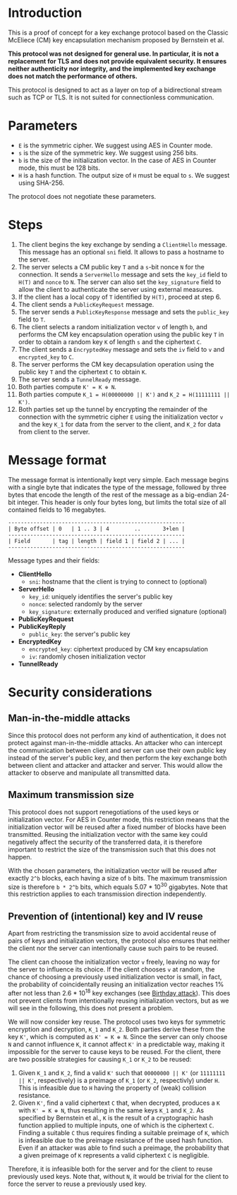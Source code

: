 # Introduction

This is a proof of concept for a key exchange protocol based on the Classic
McEliece (CM) key encapsulation mechanism proposed by Bernstein et al.

**This protocol was not designed for general use. In particular, it is not a
replacement for TLS and does not provide equivalent security. It ensures neither
authenticity nor integrity, and the implemented key exchange does not match the
performance of others.**

This protocol is designed to act as a layer on top of a bidirectional stream
such as TCP or TLS. It is not suited for connectionless communication.

# Parameters

- `E` is the symmetric cipher. We suggest using AES in Counter mode.
- `s` is the size of the symmetric key. We suggest using 256 bits.
- `b` is the size of the initialization vector. In the case of AES in Counter
  mode, this must be 128 bits.
- `H` is a hash function. The output size of `H` must be equal to `s`. We
  suggest using SHA-256.

The protocol does not negotiate these parameters.

# Steps

 1. The client begins the key exchange by sending a `ClientHello` message. This
    message has an optional `sni` field. It allows to pass a hostname to the
    server.
 2. The server selects a CM public key `T` and a `s`-bit nonce `N` for the
    connection. It sends a `ServerHello` message and sets the `key_id` field to
    `H(T)` and `nonce` to `N`. The server can also set the `key_signature` field
    to allow the client to authenticate the server using external measures.
 3. If the client has a local copy of `T` identified by `H(T)`, proceed at step 6.
 4. The client sends a `PublicKeyRequest` message.
 5. The server sends a `PublicKeyResponse` message and sets the `public_key`
    field to `T`.
 6. The client selects a random initialization vector `v` of length `b`, and
    performs the CM key encapsulation operation using the public key `T` in order
    to obtain a random key `K` of length `s` and the ciphertext `C`.
 7. The client sends a `EncryptedKey` message and sets the `iv` field to `v` and
    `encrypted_key` to `C`.
 8. The server performs the CM key decapsulation operation using the public key
    `T` and the ciphertext `C` to obtain `K`.
 9. The server sends a `TunnelReady` message.
10. Both parties compute `K' = K ⊕ N`.
11. Both parties compute `K_1 = H(00000000 || K')` and
    `K_2 = H(11111111 || K')`.
12. Both parties set up the tunnel by encrypting the remainder of the connection
    with the symmetric cipher `E` using the initialization vector `v` and the
    key `K_1` for data from the server to the client, and `K_2` for data from
    client to the server.

# Message format

The message format is intentionally kept very simple. Each message begins with a
single byte that indicates the type of the message, followed by three bytes
that encode the length of the rest of the message as a big-endian 24-bit
integer. This header is only four bytes long, but limits the total size of all
contained fields to 16 megabytes.

```
--------------------------------------------------------
| Byte offset | 0   | 1 .. 3 | 4        ..       3+len |
--------------------------------------------------------
| Field       | tag | length | field 1 | field 2 | ... |
--------------------------------------------------------
```

Message types and their fields:

- **ClientHello**
  - `sni`: hostname that the client is trying to connect to (optional)
- **ServerHello**
  - `key_id`: uniquely identifies the server's public key
  - `nonce`: selected randomly by the server
  - `key_signature`: externally produced and verified signature (optional)
- **PublicKeyRequest**
- **PublicKeyReply**
  - `public_key`: the server's public key
- **EncryptedKey**
  - `encrypted_key`: ciphertext produced by CM key encapsulation
  - `iv`: randomly chosen initialization vector
- **TunnelReady**

# Security considerations

## Man-in-the-middle attacks

Since this protocol does not perform any kind of authentication, it does not
protect against man-in-the-middle attacks. An attacker who can intercept the
communication between client and server can use their own public key instead of
the server's public key, and then perform the key exchange both between client
and attacker and attacker and server. This would allow the attacker to observe
and manipulate all transmitted data.

## Maximum transmission size

This protocol does not support renegotiations of the used keys or initialization
vector. For AES in Counter mode, this restriction means that the initialization
vector will be reused after a fixed number of blocks have been transmitted.
Reusing the initialization vector with the same key could negatively affect the
security of the transferred data, it is therefore important to restrict the size
of the transmission such that this does not happen.

With the chosen parameters, the initialization vector will be reused after
exactly `2^b` blocks, each having a size of `b` bits. The maximum transmission
size is therefore `b * 2^b` bits, which equals 5.07 * 10<sup>30</sup> gigabytes.
Note that this restriction applies to each transmission direction independently.

## Prevention of (intentional) key and IV reuse

Apart from restricting the transmission size to avoid accidental reuse of
pairs of keys and initialization vectors, the protocol also ensures that neither
the client nor the server can intentionally cause such pairs to be reused.

The client can choose the initialization vector `v` freely, leaving no way for
the server to influence its choice. If the client chooses `v` at random, the
chance of choosing a previously used initialization vector is small, in fact,
the probability of coincidentally reusing an initialization vector reaches
1% after not less than 2.6 * 10<sup>18</sup> key exchanges (see
[Birthday attack](https://en.wikipedia.org/wiki/Birthday_attack#Mathematics)).
This does not prevent clients from intentionally reusing initialization vectors,
but as we will see in the following, this does not present a problem.

We will now consider key reuse. The protocol uses two keys for symmetric
encryption and decryption, `K_1` and `K_2`. Both parties derive these from the
key `K'`, which is computed as `K' = K ⊕ N`. Since the server can only choose
`N` and cannot influence `K`, it cannot affect `K'` in a predictable way,
making it impossible for the server to cause keys to be reused. For the client,
there are two possible strategies for causing `K_1` or `K_2` to be reused:

1. Given `K_1` and `K_2`, find a valid `K'` such that `00000000 || K'` (or
   `11111111 || K'`, respectively) is a preimage of `K_1` (or `K_2`,
   respectivly) under `H`. This is infeasible due to `H` having the property
   of (weak) collision resistance.
2. Given `K'`, find a valid ciphertext `C` that, when decrypted, produces a `K`
   with `K' = K ⊕ N`, thus resulting in the same keys `K_1` and `K_2`.
   As specified by Bernstein et al., `K` is the result of a cryptographic hash
   function applied to multiple inputs, one of which is the ciphertext `C`.
   Finding a suitable `C` thus requires finding a suitable preimage of `K`,
   which is infeasible due to the preimage resistance of the used hash function.
   Even if an attacker was able to find such a preimage, the probability that a
   given preimage of `K` represents a valid ciphertext `C` is negligible.

Therefore, it is infeasible both for the server and for the client to reuse
previously used keys. Note that, without `N`, it would be trivial for the client
to force the server to reuse a previously used key.
